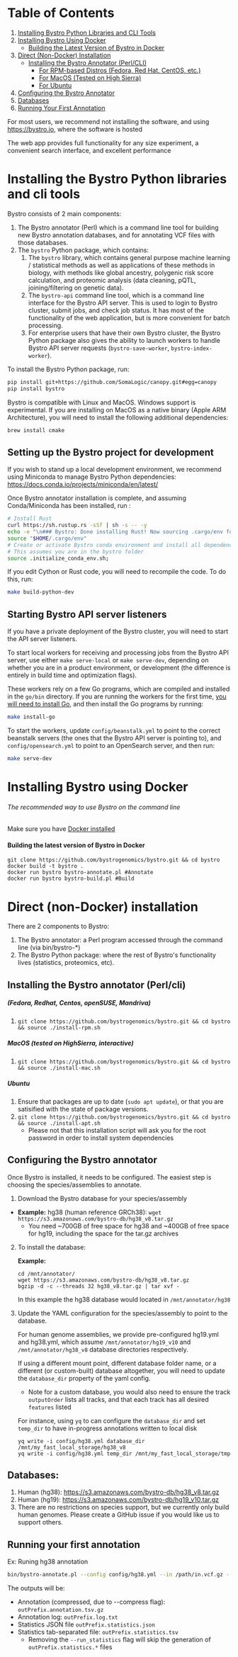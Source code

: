 # Table of Contents

1. [Installing Bystro Python Libraries and CLI Tools](#installing-the-bystro-python-libraries-and-cli-tools)
2. [Installing Bystro Using Docker](#installing-bystro-using-docker)
   - [Building the Latest Version of Bystro in Docker](#building-the-latest-version-of-bystro-in-docker)
3. [Direct (Non-Docker) Installation](#direct-non-docker-installation)
   - [Installing the Bystro Annotator (Perl/CLI)](#installing-the-bystro-annotator-perlcli)
     - [For RPM-based Distros (Fedora, Red Hat, CentOS, etc.)](#fedora-redhat-centos-opensuse-mandriva)
     - [For MacOS (Tested on High Sierra)](#macos-tested-on-highsierra-interactive)
     - [For Ubuntu](#ubuntu)
4. [Configuring the Bystro Annotator](#configuring-the-bystro-annotator)
5. [Databases](#databases)
6. [Running Your First Annotation](#running-your-first-annotation)

For most users, we recommend not installing the software, and using https://bystro.io, where the software is hosted

The web app provides full functionality for any size experiment, a convenient search interface, and excellent performance

# Installing the Bystro Python libraries and cli tools

Bystro consists of 2 main components:

1. The Bystro annotator (Perl) which is a command line tool for building new Bystro annotation databases, and for annotating VCF files with those databases.
2. The `bystro` Python package, which contains:
   1. The `bystro` library, which contains general purpose machine learning / statistical methods as well as applications of these methods in biology, with methods like global ancestry, polygenic risk score calculation, and proteomic analysis (data cleaning, pQTL, joining/filtering on genetic data).
   2. The `bystro-api` command line tool, which is a command line interface for the Bystro API server. This is used to login to Bystro cluster, submit jobs, and check job status. It has most of the functionality of the web application, but is more convenient for batch processing.
   3. For enterprise users that have their own Bystro cluster, the Bystro Python package also gives the ability to launch workers to handle Bystro API server requests (`bystro-save-worker`, `bystro-index-worker`).

To install the Bystro Python package, run:

```sh
pip install git+https://github.com/SomaLogic/canopy.git#egg=canopy
pip install bystro
```

Bystro is compatible with Linux and MacOS. Windows support is experimental. If you are installing on MacOS as a native binary (Apple ARM Architecture), you will need to install the following additional dependencies:

```sh
brew install cmake
```

## Setting up the Bystro project for development

If you wish to stand up a local development environment, we recommend using Miniconda to manage Bystro Python dependencies: https://docs.conda.io/projects/miniconda/en/latest/

Once Bystro annotator installation is complete, and assuming Conda/Miniconda has been installed, run :

```sh
# Install Rust
curl https://sh.rustup.rs -sSf | sh -s -- -y
echo -e "\n### Bystro: Done installing Rust! Now sourcing .cargo/env for use in the current shell ###\n"
source "$HOME/.cargo/env"
# Create or activate Bystro conda environment and install all dependencies
# This assumes you are in the bystro folder
source .initialize_conda_env.sh;
```

If you edit Cython or Rust code, you will need to recompile the code. To do this, run:

```sh
make build-python-dev
```

## Starting Bystro API server listeners

If you have a private deployment of the Bystro cluster, you will need to start the API server listeners.

To start local workers for receiving and processing jobs from the Bystro API server, use either `make serve-local` or `make serve-dev`, depending on whether you are in a product environment, or development (the difference is entirely in build time and optimization flags).

These workers rely on a few Go programs, which are compiled and installed in the `go/bin` directory. If you are running the workers for the first time, [you will need to install Go](https://go.dev/dl/), and then install the Go programs by running:

```sh
make install-go
```

To start the workers, update `config/beanstalk.yml` to point to the correct beanstalk servers (the ones that the Bystro API server is pointing to), and `config/opensearch.yml` to point to an OpenSearch server, and then run:

```sh
make serve-dev
```

# Installing Bystro using Docker

###### The recommended way to use Bystro on the command line

Make sure you have [Docker installed](https://store.docker.com/search?type=edition&offering=community)

#### Building the latest version of Bystro in Docker

```
git clone https://github.com/bystrogenomics/bystro.git && cd bystro
docker build -t bystro .
docker run bystro bystro-annotate.pl #Annotate
docker run bystro bystro-build.pl #Build
```

# Direct (non-Docker) installation

There are 2 components to Bystro:

1.  The Bystro annotator: a Perl program accessed through the command line (via bin/bystro-\*)
2.  The Bystro Python package: where the rest of Bystro's functionality lives (statistics, proteomics, etc).

## Installing the Bystro annotator (Perl/cli)

##### (Fedora, Redhat, Centos, openSUSE, Mandriva)

1.  `git clone https://github.com/bystrogenomics/bystro.git && cd bystro && source ./install-rpm.sh`

##### MacOS (tested on HighSierra, interactive)

1.  `git clone https://github.com/bystrogenomics/bystro.git && cd bystro && source ./install-mac.sh`

##### Ubuntu

1.  Ensure that packages are up to date (`sudo apt update`), or that you are satisified with the state of package versions.
2.  `git clone https://github.com/bystrogenomics/bystro.git && cd bystro && source ./install-apt.sh`
    - Please not that this installation script will ask you for the root password in order to install system dependencies

## Configuring the Bystro annotator

Once Bystro is installed, it needs to be configured. The easiest step is choosing the species/assemblies to annotate.

1. Download the Bystro database for your species/assembly

- **Example:** hg38 (human reference GRCh38): `wget https://s3.amazonaws.com/bystro-db/hg38_v8.tar.gz`</strong>
  - You need ~700GB of free space for hg38 and ~400GB of free space for hg19, including the space for the tar.gz archives

2. To install the database:

   **Example:**

   ```shell
   cd /mnt/annotator/
   wget https://s3.amazonaws.com/bystro-db/hg38_v8.tar.gz
   bgzip -d -c --threads 32 hg38_v8.tar.gz | tar xvf -
   ```

   In this example the hg38 database would located in `/mnt/annotator/hg38`

3. Update the YAML configuration for the species/assembly to point to the database.

   For human genome assemblies, we provide pre-configured hg19.yml and hg38.yml, which assume `/mnt/annotator/hg19_v10` and `/mnt/annotator/hg38_v8` database directories respectively.

   If using a different mount point, different database folder name, or a different (or custom-built) database altogether,
   you will need to update the `database_dir` property of the yaml config.

   - Note for a custom database, you would also need to ensure the track `outputOrder` lists all tracks, and that each track has all desired `features` listed

   For instance, using `yq` to can configure the `database_dir` and set `temp_dir` to have in-progress annotations written to local disk

   ```shell
   yq write -i config/hg38.yml database_dir /mnt/my_fast_local_storage/hg38_v8
   yq write -i config/hg38.yml temp_dir /mnt/my_fast_local_storage/tmp
   ```

## Databases:

1. Human (hg38): https://s3.amazonaws.com/bystro-db/hg38_v8.tar.gz
2. Human (hg19): https://s3.amazonaws.com/bystro-db/hg19_v10.tar.gz
3. There are no restrictions on species support, but we currently only build human genomes. Please create a GitHub issue if you would like us to support others.

## Running your first annotation

Ex: Runing hg38 annotation

```sh
bin/bystro-annotate.pl --config config/hg38.yml --in /path/in.vcf.gz --out /path/outPrefix --run_statistics [0,1] --compress
```

The outputs will be:

- Annotation (compressed, due to --compress flag): `outPrefix.annotation.tsv.gz`
- Annotation log: `outPrefix.log.txt`
- Statistics JSON file `outPrefix.statistics.json`
- Statistics tab-separated file: `outPrefix.statistics.tsv`
  - Removing the `--run_statistics` flag will skip the generation of `outPrefix.statistics.*` files
